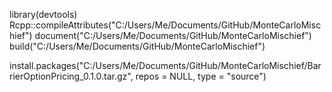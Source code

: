 library(devtools)
Rcpp::compileAttributes("C:/Users/Me/Documents/GitHub/MonteCarloMischief")
document("C:/Users/Me/Documents/GitHub/MonteCarloMischief")
build("C:/Users/Me/Documents/GitHub/MonteCarloMischief")

install.packages("C:/Users/Me/Documents/GitHub/MonteCarloMischief/BarrierOptionPricing_0.1.0.tar.gz", repos = NULL, type = "source")
